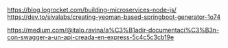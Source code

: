 https://blog.logrocket.com/building-microservices-node-js/
https://dev.to/sivalabs/creating-yeoman-based-springboot-generator-1o74

https://medium.com/@italo.ravina/a%C3%B1adir-documentaci%C3%B3n-con-swagger-a-un-api-creada-en-express-5c4c5c3cb19e